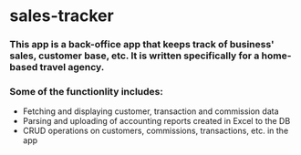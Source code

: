 # sales-tracker

### This app is a back-office app that keeps track of business' sales, customer base, etc. It is written specifically for a home-based travel agency.

### Some of the functionlity includes:

- Fetching and displaying customer, transaction and commission data
- Parsing and uploading of accounting reports created in Excel to the DB
- CRUD operations on customers, commissions, transactions, etc. in the app
